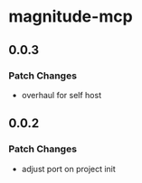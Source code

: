 # magnitude-mcp

## 0.0.3

### Patch Changes

- overhaul for self host

## 0.0.2

### Patch Changes

- adjust port on project init

